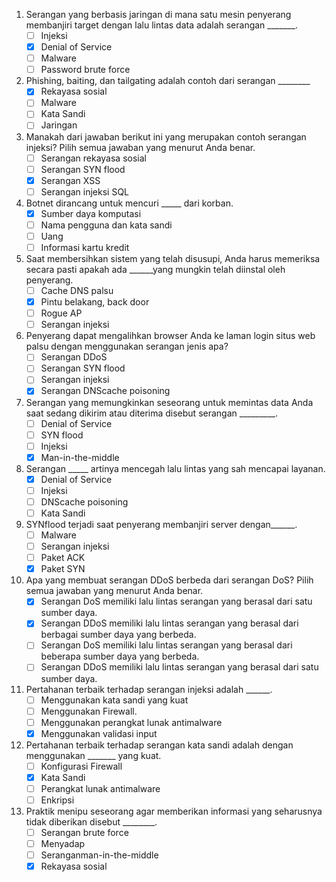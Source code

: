 1. Serangan yang berbasis jaringan di mana satu mesin penyerang membanjiri target dengan lalu lintas data adalah serangan _______.
    - [ ] Injeksi
    - [x] Denial of Service
    - [ ] Malware
    - [ ] Password brute force

2. Phishing, baiting, dan tailgating adalah contoh dari serangan ________
    - [x] Rekayasa sosial
    - [ ] Malware
    - [ ] Kata Sandi
    - [ ] Jaringan

3. Manakah dari jawaban berikut ini yang merupakan contoh serangan injeksi? Pilih semua jawaban yang menurut Anda benar.
    - [ ] Serangan rekayasa sosial
    - [ ] Serangan SYN flood
    - [x] Serangan XSS
    - [ ] Serangan injeksi SQL

4. Botnet dirancang untuk mencuri _____ dari korban.
    - [x] Sumber daya komputasi
    - [ ] Nama pengguna dan kata sandi
    - [ ] Uang
    - [ ] Informasi kartu kredit

5. Saat membersihkan sistem yang telah disusupi, Anda harus memeriksa secara pasti apakah ada ______yang mungkin telah diinstal oleh penyerang.
    - [ ] Cache DNS palsu
    - [x] Pintu belakang, back door
    - [ ] Rogue AP
    - [ ] Serangan injeksi

6. Penyerang dapat mengalihkan browser Anda ke laman login situs web palsu dengan menggunakan serangan jenis apa?
    - [ ] Serangan DDoS
    - [ ] Serangan SYN flood
    - [ ] Serangan injeksi
    - [x] Serangan DNScache poisoning

7. Serangan yang memungkinkan seseorang untuk memintas data Anda saat sedang dikirim atau diterima disebut serangan _________.
    - [ ] Denial of Service
    - [ ] SYN flood
    - [ ] Injeksi
    - [x] Man-in-the-middle

8. Serangan _____ artinya mencegah lalu lintas yang sah mencapai layanan.
    - [x] Denial of Service
    - [ ] Injeksi
    - [ ] DNScache poisoning
    - [ ] Kata Sandi

9. SYNflood terjadi saat penyerang membanjiri server dengan______.
    - [ ] Malware
    - [ ] Serangan injeksi
    - [ ] Paket ACK
    - [x] Paket SYN

10. Apa yang membuat serangan DDoS berbeda dari serangan DoS? Pilih semua jawaban yang menurut Anda benar.
    - [x] Serangan DoS memiliki lalu lintas serangan yang berasal dari satu sumber daya.
    - [x] Serangan DDoS memiliki lalu lintas serangan yang berasal dari berbagai sumber daya yang berbeda.
    - [ ] Serangan DoS memiliki lalu lintas serangan yang berasal dari beberapa sumber daya yang berbeda.
    - [ ] Serangan DDoS memiliki lalu lintas serangan yang berasal dari satu sumber daya.

11. Pertahanan terbaik terhadap serangan injeksi adalah ______.
    - [ ] Menggunakan kata sandi yang kuat
    - [ ] Menggunakan Firewall.
    - [ ] Menggunakan perangkat lunak antimalware
    - [x] Menggunakan validasi input

12. Pertahanan terbaik terhadap serangan kata sandi adalah dengan menggunakan _______ yang kuat.
    - [ ] Konfigurasi Firewall
    - [x] Kata Sandi
    - [ ] Perangkat lunak antimalware
    - [ ] Enkripsi

13. Praktik menipu seseorang agar memberikan informasi yang seharusnya tidak diberikan disebut ________.
    - [ ] Serangan brute force
    - [ ] Menyadap
    - [ ] Seranganman-in-the-middle
    - [x] Rekayasa sosial